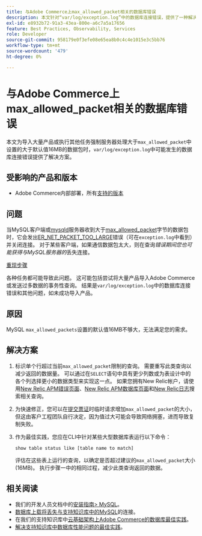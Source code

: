 ```yaml
---
title: 与Adobe Commerce上max_allowed_packet相关的数据库错误
description: 本文针对“var/log/exception.log”中的数据库连接错误，提供了一种解决方案，在导入大量产品或执行其他任务以强制服务器处理大于“max_allowed_packet”中设置的大于默认值16MB的数据包时，可能会发生这种错误。
exl-id: e8932b72-91a3-43ea-800e-a6c7a5a17656
feature: Best Practices, Observability, Services
role: Developer
source-git-commit: 958179e0f3efe08e65ea8b0c4c4e1015e3c5bb76
workflow-type: tm+mt
source-wordcount: '479'
ht-degree: 0%

---
```


# 与Adobe Commerce上max_allowed_packet相关的数据库错误

本文为导入大量产品或执行其他任务强制服务器处理大于`max_allowed_packet`中设置的大于默认值16MB的数据包时，`var/log/exception.log`中可能发生的数据库连接错误提供了解决方案。

## 受影响的产品和版本

* Adobe Commerce内部部署，所有[支持的版本](https://magento.com/sites/default/files/magento-software-lifecycle-policy.pdf)

## 问题

当MySQL客户端或[mysqld](https://dev.mysql.com/doc/refman/8.0/en/mysqld.html)服务器收到大于[max\_allowed\_packet](https://dev.mysql.com/doc/refman/8.0/en/server-system-variables.html#sysvar_max_allowed_packet)字节的数据包时，它会发出[ER\_NET\_PACKET\_TOO\_LARGE](https://dev.mysql.com/doc/mysql-errors/8.0/en/server-error-reference.html#error_er_net_packet_too_large)错误（可在`exception.log`中看到）并关闭连接。 对于某些客户端，如果通信数据包太大，则在查询&#x200B;*错误期间您也可能获得与MySQL服务器的*&#x200B;丢失连接。

<u>重现步骤</u>

各种任务都可能导致此问题。 这可能包括尝试将大量产品导入Adobe Commerce或发送过多数据的事务性查询。 结果是`var/log/exception.log`中的数据库连接错误和其他问题，如未成功导入产品。

## 原因

MySQL `max_allowed_packets`设置的默认值16MB不够大，无法满足您的需求。

## 解决方案

1. 标识单个行超过当前`max_allowed_packet`限制的查询。 需要重写此类查询以减少返回的数据量。 可以通过在`SELECT`语句中具有更少列数或为表设计中的各个列选择更小的数据类型来实现这一点。 如果您拥有New Relic帐户，请使用[New Relic APM错误页面](https://docs.newrelic.com/docs/apm/apm-ui-pages/error-analytics/errors-page-explore-events-behind-errors)、[New Relic APM数据库页面](https://docs.newrelic.com/docs/apm/apm-ui-pages/monitoring/databases-page-view-operations-throughput-response-time)和[New Relic日志](https://docs.newrelic.com/docs/logs/log-management/get-started/get-started-log-management)搜索相关查询。
1. 为快速修正，您可以在[提交票证](/help/help-center-guide/help-center/magento-help-center-user-guide.md#submit-ticket)时临时请求增加`max_allowed_packet`的大小，但这由客户工程团队自行决定，因为值过大可能会导致网络拥塞，进而导致复制失败。
1. 作为最佳实践，您应在CLI中针对某些大型数据库表运行以下命令：

   ```
   show table status like [table name to match]
   ```

   评估在这些表上运行的查询，以确定是否超过建议的`max_allowed_packet`大小(16MB)。 执行步骤一中的相同过程，减少此类查询返回的数据。

## 相关阅读

* 我们的开发人员文档中的[安装指南> MySQL](https://devdocs.magento.com/guides/v2.4/install-gde/prereq/mysql.html?itm_source=devdocs&amp;itm_medium=search_page&amp;itm_campaign=federated_search&amp;itm_term=max%20allowed%2016%20MB)。
* [数据库上载将丢失与支持知识库中的MySQL](/help/troubleshooting/database/database-upload-loses-connection-to-mysql.md)的连接。
* 在我们的支持知识库中[云基础架构上Adobe Commerce的数据库最佳实践](https://experienceleague.adobe.com/docs/commerce-operations/implementation-playbook/best-practices/planning/database-on-cloud.html)。
* [解决支持知识库中数据库性能问题的最佳实践](https://experienceleague.adobe.com/docs/commerce-operations/implementation-playbook/best-practices/maintenance/resolve-database-performance-issues.html)。
